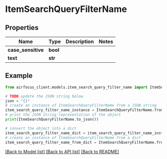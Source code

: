 # ItemSearchQueryFilterName


## Properties

Name | Type | Description | Notes
------------ | ------------- | ------------- | -------------
**case_sensitive** | **bool** |  | 
**text** | **str** |  | 

## Example

```python
from airfocus_client.models.item_search_query_filter_name import ItemSearchQueryFilterName

# TODO update the JSON string below
json = "{}"
# create an instance of ItemSearchQueryFilterName from a JSON string
item_search_query_filter_name_instance = ItemSearchQueryFilterName.from_json(json)
# print the JSON string representation of the object
print(ItemSearchQueryFilterName.to_json())

# convert the object into a dict
item_search_query_filter_name_dict = item_search_query_filter_name_instance.to_dict()
# create an instance of ItemSearchQueryFilterName from a dict
item_search_query_filter_name_from_dict = ItemSearchQueryFilterName.from_dict(item_search_query_filter_name_dict)
```
[[Back to Model list]](../README.md#documentation-for-models) [[Back to API list]](../README.md#documentation-for-api-endpoints) [[Back to README]](../README.md)


